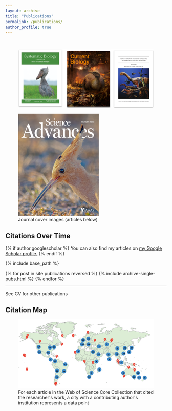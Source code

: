 ```yaml
---
layout: archive
title: "Publications"
permalink: /publications/
author_profile: true
---
```

<br>
<figure style="max-width: 100%;">
  <img src="https://github.com/jakeberv/jakeberv.github.io/raw/master/images/research/publication_headers.png" alt="Journal cover images from my research"/>
  <figcaption>  </figcaption>
</figure>

<figure style="max-width: 50%;">
  <a href="https://doi.org/10.1126/sciadv.adp0114">
    <img src="https://github.com/jakeberv/jakeberv.github.io/raw/master/images/research/sciadv.2024.10.issue-31.largecover.jpg" alt="July 31 2024 cover for Science Advances"/>
  </a>
  <figcaption> Journal cover images (articles below) </figcaption>
</figure>


<style>
  #citationsChart {
    width: 600px !important;  /* Set a fixed width in pixels */
    height: 400px !important; /* Set a fixed height in pixels */
  }
</style>

<h2>Citations Over Time</h2>
<canvas id="citationsChart"></canvas>

<script>
  const ctx = document.getElementById('citationsChart').getContext('2d');

  // Assuming dynamic data is loaded correctly from your site's data files
  const citationsData = {{ site.data.scholar_metrics.cites_per_year | jsonify }};
  const labels = Object.keys(citationsData);
  const data = Object.values(citationsData);

  const citationsChart = new Chart(ctx, {
    type: 'bar',  // Chart type is set to 'bar'
    data: {
      labels: labels,  // Labels are the years
      datasets: [{
        label: 'Citations per Year',  // Label for the data set
        data: data,  // Array of data points
        backgroundColor: 'rgba(75, 192, 192, 0.2)',  // Background color of bars
        borderColor: 'rgba(75, 192, 192, 1)',  // Border color of bars
        borderWidth: 1  // Width of the border around bars
      }]
    },
    options: {
      responsive: true,  // Chart is responsive to the size of its container
      maintainAspectRatio: true,  // Maintain the aspect ratio
      scales: {
        y: {  // Configuration for the y-axis
          beginAtZero: true  // Ensures the y-axis starts from zero
        }
      }
    }
  });
</script>



{% if author.googlescholar %} You can also find my articles on <u><a href="{{author.googlescholar}}">my Google Scholar profile</a>.</u> {% endif %}

{% include base_path %}

{% for post in site.publications reversed %} {% include archive-single-pubs.html %} {% endfor %}

---

See CV for other publications

## Citation Map

<figure style="max-width: 100%;">
  <img src="https://github.com/jakeberv/jakeberv.github.io/raw/master/images/research/citation_map_3_19_23.png" alt="Citation Map"/>
  <figcaption> For each article in the Web of Science Core Collection that cited the researcher's work, a city with a contributing author's institution represents a data point </figcaption>
</figure>


